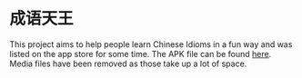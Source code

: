 # 成语天王

This project aims to help people learn Chinese Idioms in a fun way and was listed on the app store for some time. The APK file can be found [here](./Release.apk). Media files have been removed as those take up a lot of space.
